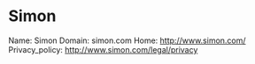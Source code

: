 
# Simon

Name: Simon
Domain: simon.com
Home: http://www.simon.com/
Privacy_policy: http://www.simon.com/legal/privacy
